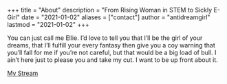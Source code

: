 +++
title = "About"
description = "From Rising Woman in STEM to Sickly E-Girl"
date = "2021-01-02"
aliases = ["contact"]
author = "antidreamgirl"
lastmod = "2021-01-02"
+++

You can just call me Ellie. I’d love to tell you that I’ll be the girl of your dreams, that I’ll fulfill your every fantasy then give you a coy warning that you’ll fall for me if you’re not careful, but that would be a big load of bull. I ain’t here just to please you and take my cut. I want to be up front about it.

[My Stream](https://www.myfreecams.com/#antidreamgirl)